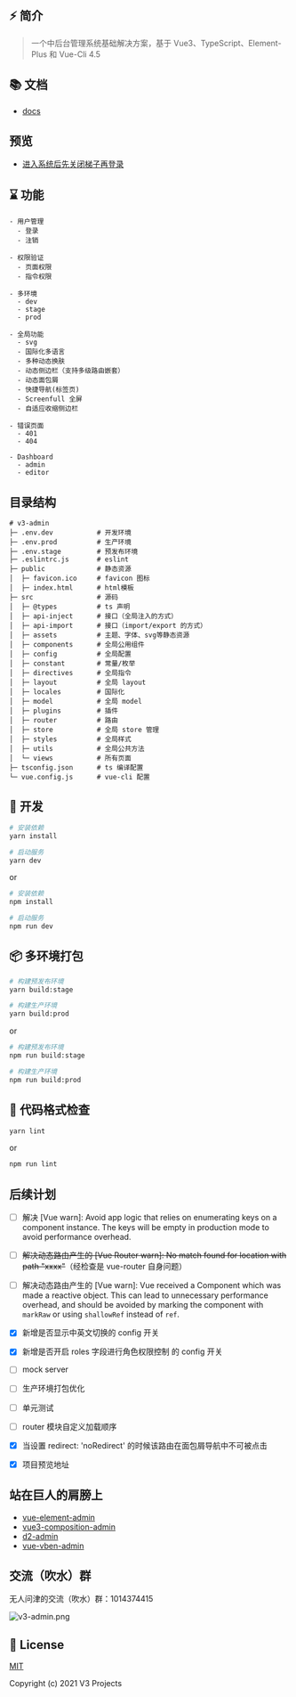 ## ⚡️ 简介

> 一个中后台管理系统基础解决方案，基于 Vue3、TypeScript、Element-Plus 和 Vue-Cli 4.5

## 📚 文档

- [docs](https://juejin.cn/post/6963876125428678693/)

## 预览

- [进入系统后先关闭梯子再登录](https://v3-projects.github.io/v3-admin)

## ⌛ 功能

```text
- 用户管理
  - 登录
  - 注销
	
- 权限验证
  - 页面权限
  - 指令权限

- 多环境
  - dev
  - stage
  - prod
  
- 全局功能
  - svg
  - 国际化多语言
  - 多种动态换肤
  - 动态侧边栏（支持多级路由嵌套）
  - 动态面包屑
  - 快捷导航(标签页)
  - Screenfull 全屏
  - 自适应收缩侧边栏

- 错误页面
  - 401
  - 404

- Dashboard
  - admin
  - editor
```

## 目录结构

```
# v3-admin
├─ .env.dev           # 开发环境
├─ .env.prod          # 生产环境
├─ .env.stage         # 预发布环境
├─ .eslintrc.js       # eslint
├─ public             # 静态资源
│  ├─ favicon.ico     # favicon 图标
│  ├─ index.html      # html模板
├─ src                # 源码
│  ├─ @types          # ts 声明
│  ├─ api-inject      # 接口（全局注入的方式）
│  ├─ api-import      # 接口（import/export 的方式）
│  ├─ assets          # 主题、字体、svg等静态资源
│  ├─ components      # 全局公用组件
│  ├─ config          # 全局配置
│  ├─ constant        # 常量/枚举
│  ├─ directives      # 全局指令
│  ├─ layout          # 全局 layout
│  ├─ locales         # 国际化
│  ├─ model           # 全局 model
│  ├─ plugins         # 插件
│  ├─ router          # 路由
│  ├─ store           # 全局 store 管理
│  ├─ styles          # 全局样式
│  ├─ utils           # 全局公共方法
│  └─ views           # 所有页面
├─ tsconfig.json      # ts 编译配置
└─ vue.config.js      # vue-cli 配置
```

## 🚀 开发

```bash
# 安装依赖
yarn install

# 启动服务
yarn dev
```
or
```bash
# 安装依赖
npm install

# 启动服务
npm run dev
```

## 📦️ 多环境打包

```bash
# 构建预发布环境
yarn build:stage

# 构建生产环境
yarn build:prod
```
or
```bash
# 构建预发布环境
npm run build:stage

# 构建生产环境
npm run build:prod
```

## 🔧 代码格式检查

```bash
yarn lint
```
or
```bash
npm run lint
```

## 后续计划

* [ ] 解决 [Vue warn]: Avoid app logic that relies on enumerating keys on a component instance. The keys will be empty in production mode to avoid performance overhead.

* [ ] ~~解决动态路由产生的 [Vue Router warn]: No match found for location with path "xxxx"~~（经检查是 vue-router 自身问题）

* [ ] 解决动态路由产生的 [Vue warn]: Vue received a Component which was made a reactive object. This can lead to unnecessary performance overhead, and should be avoided by marking the component with `markRaw` or using `shallowRef` instead of `ref`.

* [x] 新增是否显示中英文切换的 config 开关

* [x] 新增是否开启 roles 字段进行角色权限控制 的 config 开关

* [ ] mock server

* [ ] 生产环境打包优化

* [ ] 单元测试

* [ ] router 模块自定义加载顺序

* [x] 当设置 redirect: 'noRedirect' 的时候该路由在面包屑导航中不可被点击

* [x] 项目预览地址

## 站在巨人的肩膀上

- [vue-element-admin](https://github.com/PanJiaChen/vue-element-admin)
- [vue3-composition-admin](https://github.com/rcyj-FED/vue3-composition-admin)
- [d2-admin](https://github.com/d2-projects/d2-admin)
- [vue-vben-admin](https://github.com/anncwb/vue-vben-admin)

## 交流（吹水）群

无人问津的交流（吹水）群：1014374415

![v3-admin.png](https://p6-juejin.byteimg.com/tos-cn-i-k3u1fbpfcp/19291ab4cbb24c8c9e743f1701609cb6~tplv-k3u1fbpfcp-watermark.image)

## 📄 License

[MIT](https://github.com/v3-projects/v3-admin/blob/master/LICENSE)

Copyright (c) 2021 V3 Projects
